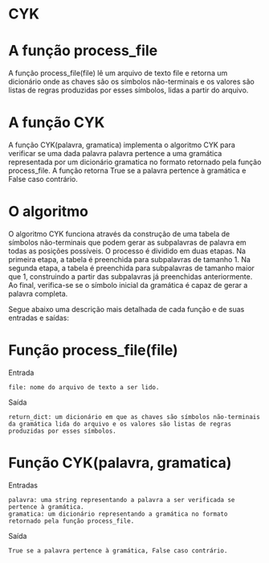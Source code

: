 # CYK

# A função process_file
A função process_file(file) lê um arquivo de texto file e retorna um dicionário onde as chaves são os símbolos não-terminais e os valores são listas de regras produzidas por esses símbolos, lidas a partir do arquivo.

# A função CYK
A função CYK(palavra, gramatica) implementa o algoritmo CYK para verificar se uma dada palavra palavra pertence a uma gramática representada por um dicionário gramatica no formato retornado pela função process_file. A função retorna True se a palavra pertence à gramática e False caso contrário.

# O algoritmo
O algoritmo CYK funciona através da construção de uma tabela de símbolos não-terminais que podem gerar as subpalavras de palavra em todas as posições possíveis. O processo é dividido em duas etapas. Na primeira etapa, a tabela é preenchida para subpalavras de tamanho 1. Na segunda etapa, a tabela é preenchida para subpalavras de tamanho maior que 1, construindo a partir das subpalavras já preenchidas anteriormente. Ao final, verifica-se se o símbolo inicial da gramática é capaz de gerar a palavra completa.

Segue abaixo uma descrição mais detalhada de cada função e de suas entradas e saídas:
# Função process_file(file)
Entrada

    file: nome do arquivo de texto a ser lido.
    

Saída

    return_dict: um dicionário em que as chaves são símbolos não-terminais da gramática lida do arquivo e os valores são listas de regras produzidas por esses símbolos.

# Função CYK(palavra, gramatica)
Entradas

    palavra: uma string representando a palavra a ser verificada se pertence à gramática.
    gramatica: um dicionário representando a gramática no formato retornado pela função process_file.

Saída

    True se a palavra pertence à gramática, False caso contrário.

